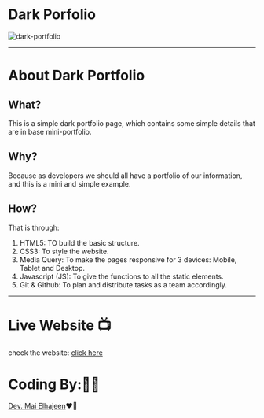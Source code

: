 # Dark Porfolio
![dark-portfolio](https://i.imgur.com/9qZtJxr.png)
***
# About Dark Portfolio

## What?
This is a simple dark portfolio page, which contains some simple details that are in base mini-portfolio.

## Why?
Because as developers we should all have a portfolio of our information, and this is a mini and simple example.

## How?
That is through:
1. HTML5: TO build the basic structure.
1. CSS3: To style the website.
1. Media Query: To make the pages responsive for 3 devices: Mobile, Tablet and Desktop.
1. Javascript (JS): To give the functions to all the static elements.
2. Git & Github: To plan and distribute tasks as a team accordingly.

***
# Live Website 📺
check the website: [click here](https://)

# Coding By:👩‍💻
[Dev. Mai Elhajeen](https://github.com/Mai-Elhajeen)❤️‍🔥
